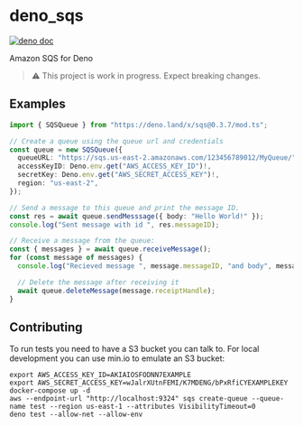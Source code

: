 # deno_sqs

[![deno doc](https://doc.deno.land/badge.svg)](https://doc.deno.land/https/deno.land/x/sqs@0.3.7/mod.ts)

Amazon SQS for Deno

> ⚠️ This project is work in progress. Expect breaking changes.

## Examples

```ts
import { SQSQueue } from "https://deno.land/x/sqs@0.3.7/mod.ts";

// Create a queue using the queue url and credentials
const queue = new SQSQueue({
  queueURL: "https://sqs.us-east-2.amazonaws.com/123456789012/MyQueue/",
  accessKeyID: Deno.env.get("AWS_ACCESS_KEY_ID")!,
  secretKey: Deno.env.get("AWS_SECRET_ACCESS_KEY")!,
  region: "us-east-2",
});

// Send a message to this queue and print the message ID.
const res = await queue.sendMesssage({ body: "Hello World!" });
console.log("Sent message with id ", res.messageID);

// Receive a message from the queue:
const { messages } = await queue.receiveMessage();
for (const message of messages) {
  console.log("Recieved message ", message.messageID, "and body", message.body);

  // Delete the message after receiving it
  await queue.deleteMessage(message.receiptHandle);
}
```

## Contributing

To run tests you need to have a S3 bucket you can talk to. For local development
you can use min.io to emulate an S3 bucket:

```
export AWS_ACCESS_KEY_ID=AKIAIOSFODNN7EXAMPLE
export AWS_SECRET_ACCESS_KEY=wJalrXUtnFEMI/K7MDENG/bPxRfiCYEXAMPLEKEY
docker-compose up -d
aws --endpoint-url "http://localhost:9324" sqs create-queue --queue-name test --region us-east-1 --attributes VisibilityTimeout=0
deno test --allow-net --allow-env
```
